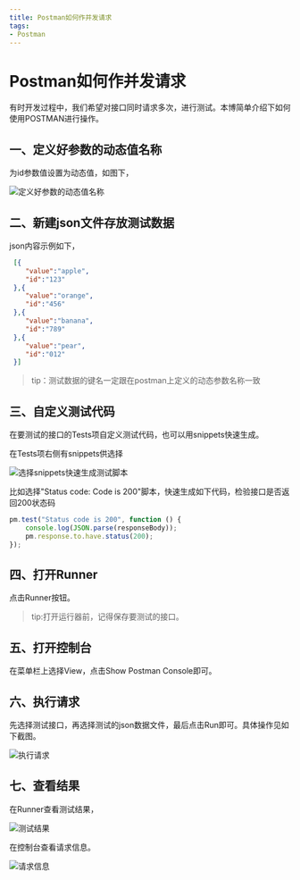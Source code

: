 ```yaml
---
title: Postman如何作并发请求
tags: 
- Postman
---
```

# Postman如何作并发请求

有时开发过程中，我们希望对接口同时请求多次，进行测试。本博简单介绍下如何使用POSTMAN进行操作。

## 一、定义好参数的动态值名称
	
为id参数值设置为动态值，如图下，

![定义好参数的动态值名称](/postman/1.png)

<!-- more -->

## 二、新建json文件存放测试数据

json内容示例如下，

```json
 [{
 	"value":"apple",
 	"id":"123"
 },{
 	"value":"orange",
 	"id":"456"
 },{
 	"value":"banana",
 	"id":"789"
 },{
 	"value":"pear",
 	"id":"012"
 }]
```

> tip：测试数据的键名一定跟在postman上定义的动态参数名称一致

## 三、自定义测试代码

在要测试的接口的Tests项自定义测试代码，也可以用snippets快速生成。

在Tests项右侧有snippets供选择

![选择snippets快速生成测试脚本](/postman/2.png)

比如选择"Status code: Code is 200"脚本，快速生成如下代码，检验接口是否返回200状态码

```javascript
pm.test("Status code is 200", function () {
    console.log(JSON.parse(responseBody));
    pm.response.to.have.status(200);
});
```

## 四、打开Runner

点击Runner按钮。

> tip:打开运行器前，记得保存要测试的接口。

## 五、打开控制台

在菜单栏上选择View，点击Show Postman Console即可。

## 六、执行请求

先选择测试接口，再选择测试的json数据文件，最后点击Run即可。具体操作见如下截图。

![执行请求](/postman/3.png)

## 七、查看结果

在Runner查看测试结果，

![测试结果](/postman/4.png)

在控制台查看请求信息。

![请求信息](/postman/5.png)


